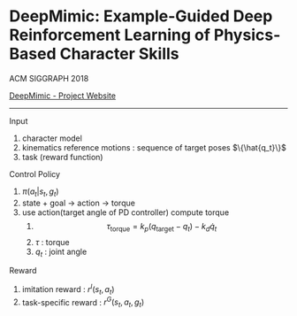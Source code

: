 # DeepMimic: Example-Guided Deep Reinforcement Learning of Physics-Based Character Skills

ACM SIGGRAPH 2018

[DeepMimic - Project Website](https://xbpeng.github.io/projects/DeepMimic/index.html)

---

Input
1. character model
2. kinematics reference motions : sequence of target poses $\{\hat{q_t}\}$
3. task (reward function)

Control Policy
1. $\pi(a_t | s_t, g_t)$
2. state + goal -> action -> torque
3. use action(target angle of PD controller) compute torque
   1. $$\tau_\text{torque} = k_p (q_\text{target} - q_t) - k_d \dot{q}_t$$
   2. $\tau$ : torque
   3. $q_t$ : joint angle

Reward
1. imitation reward : $r^{I} (s_t, a_t)$
2. task-specific reward : $r^{G} (s_t, a_t, g_t)$

